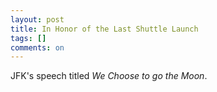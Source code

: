 ```yaml
---
layout: post
title: In Honor of the Last Shuttle Launch
tags: []
comments: on
---
```

JFK's speech titled <em>We Choose to go the Moon</em>.

<object width="480" height="390"><param name="movie" value="http://www.youtube.com/v/ouRbkBAOGEw?version=3&amp;hl=en_US"></param><param name="allowFullScreen" value="true"></param><param name="allowscriptaccess" value="always"></param><embed src="http://www.youtube.com/v/ouRbkBAOGEw?version=3&amp;hl=en_US" type="application/x-shockwave-flash" width="480" height="390" allowscriptaccess="always" allowfullscreen="true"></embed></object>
